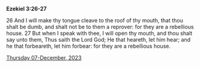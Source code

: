 **Ezekiel 3:26-27**

26 And I will make thy tongue cleave to the roof of thy mouth, that thou shalt be dumb, and shalt not be to them a reprover: for they are a rebellious house. 27 But when I speak with thee, I will open thy mouth, and thou shalt say unto them, Thus saith the Lord God; He that heareth, let him hear; and he that forbeareth, let him forbear: for they are a rebellious house. 

[Thursday 07-December, 2023](https://getbible.net/kjv/Ezekiel/3/26-27)
